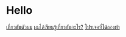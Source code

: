 # Hello

 [เกี่ยวกับตัวผม](aboutme)
 [ผมได้เรียนรู้เกี่ยวกับอะไร?](learn)
 [โปรเจคที่ได้ลองทำ](Tic-Tac-Toe)
 